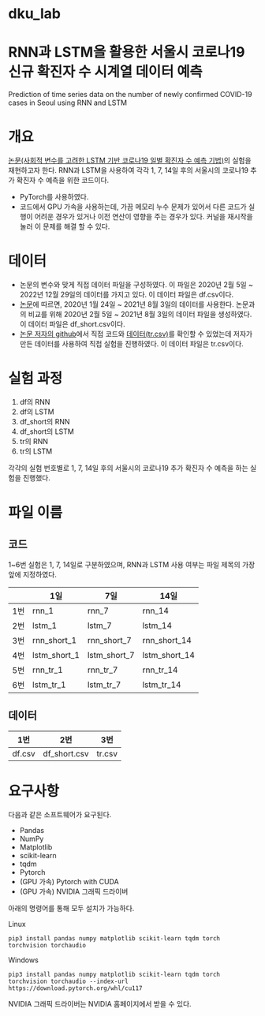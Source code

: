 # dku_lab
# RNN과 LSTM을 활용한 서울시 코로나19 신규 확진자 수 시계열 데이터 예측
Prediction of time series data on the number of newly confirmed COVID-19 cases in Seoul using RNN and LSTM

# 개요

[논문(사회적 변수를 고려한 LSTM 기반 코로나19 일별 확진자 수 예측 기법)](https://www.dbpia.co.kr/journal/articleDetail?nodeId=NODE11034402)의 실험을 재현하고자 한다. RNN과 LSTM을 사용하여 각각 1, 7, 14일 후의 서울시의 코로나19 추가 확진자 수 예측을 위한 코드이다.

- PyTorch를 사용하였다.
- 코드에서 GPU 가속을 사용하는데, 가끔 메모리 누수 문제가 있어서 다른 코드가 실행이 어려운 경우가 있거나 이전 연산이 영향을 주는 경우가 있다. 커널을 재시작을 눌러 이 문제를 해결 할 수 있다.

# 데이터

- 논문의 변수와 맞게 직접 데이터 파일을 구성하였다.
이 파일은 2020년 2월 5일 ~ 2022년 12월 29일의 데이터를 가지고 있다.
이 데이터 파일은 df.csv이다.
- [논문](https://www.dbpia.co.kr/journal/articleDetail?nodeId=NODE11034402)에 따르면, 2020년 1월 24일 ~ 2021년 8월 3일의 데이터를 사용한다.
논문과의 비교를 위해 2020년 2월 5일 ~ 2021년 8월 3일의 데이터 파일을 생성하였다.
이 데이터 파일은 df_short.csv이다.
- [논문 저자의 github](https://github.com/17011813/Attention-COVID)에서 직접 코드와 [데이터(tr.csv)](https://github.com/17011813/Attention-COVID/blob/main/tr.csv)를 확인할 수 있었는데 저자가 만든 데이터를 사용하여 직접 실험을 진행하였다.
이 데이터 파일은 tr.csv이다.

# 실험 과정

1. df의 RNN
2. df의 LSTM
3. df_short의 RNN
4. df_short의 LSTM
5. tr의 RNN
6. tr의 LSTM

각각의 실험 번호별로 1, 7, 14일 후의 서울시의 코로나19 추가 확진자 수 예측을 하는 실험을 진행했다.

# 파일 이름

## 코드

1~6번 실험은 1, 7, 14일로 구분하였으며, RNN과 LSTM 사용 여부는 파일 제목의 가장 앞에 지정하였다.

|  | 1일 | 7일 | 14일 |
| --- | --- | --- | --- |
| 1번 | rnn_1 | rnn_7 | rnn_14 |
| 2번 | lstm_1 | lstm_7 | lstm_14 |
| 3번 | rnn_short_1 | rnn_short_7 | rnn_short_14 |
| 4번 | lstm_short_1 | lstm_short_7 | lstm_short_14 |
| 5번 | rnn_tr_1 | rnn_tr_7 | rnn_tr_14 |
| 6번 | lstm_tr_1 | lstm_tr_7 | lstm_tr_14 |

## 데이터

| 1번 | 2번 | 3번 |
| --- | --- | --- |
| df.csv | df_short.csv | tr.csv |

# 요구사항

다음과 같은 소프트웨어가 요구된다.

- Pandas
- NumPy
- Matplotlib
- scikit-learn
- tqdm
- Pytorch
- (GPU 가속) Pytorch with CUDA
- (GPU 가속) NVIDIA 그래픽 드라이버

아래의 명령어를 통해 모두 설치가 가능하다.

Linux

`pip3 install pandas numpy matplotlib scikit-learn tqdm torch torchvision torchaudio`

Windows

`pip3 install pandas numpy matplotlib scikit-learn tqdm torch torchvision torchaudio --index-url https://download.pytorch.org/whl/cu117`

NVIDIA 그래픽 드라이버는 NVIDIA 홈페이지에서 받을 수 있다.
